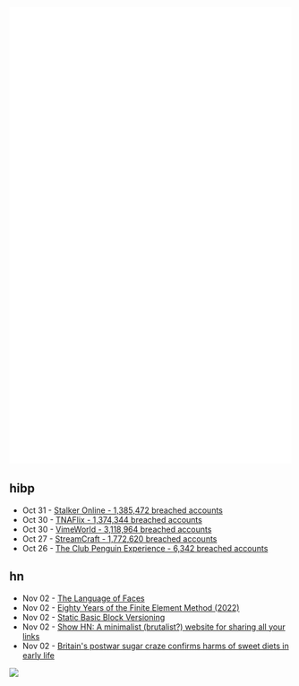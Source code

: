 ![Metrics](https://raw.githubusercontent.com/phixion/phixion/master/metrics.svg)

## hibp

<!--
for https://github.com/phixion/phixion/blob/main/.github/workflows/feeds.yml
-->
<!--START_SECTION:haveibeenpwnd-->
- Oct 31 - [Stalker Online - 1,385,472 breached accounts](https://haveibeenpwned.com/PwnedWebsites#StalkerOnline)
- Oct 30 - [TNAFlix - 1,374,344 breached accounts](https://haveibeenpwned.com/PwnedWebsites#TNAFlix)
- Oct 30 - [VimeWorld - 3,118,964 breached accounts](https://haveibeenpwned.com/PwnedWebsites#VimeWorld)
- Oct 27 - [StreamCraft - 1,772,620 breached accounts](https://haveibeenpwned.com/PwnedWebsites#StreamCraft)
- Oct 26 - [The Club Penguin Experience - 6,342 breached accounts](https://haveibeenpwned.com/PwnedWebsites#TheClubPenguinExperience)
<!--END_SECTION:haveibeenpwnd-->

## hn

<!--
for https://github.com/phixion/phixion/blob/main/.github/workflows/feeds.yml
-->
<!--START_SECTION:hn-->
- Nov 02 - [The Language of Faces](https://domofutu.substack.com/p/the-language-of-faces)
- Nov 02 - [Eighty Years of the Finite Element Method (2022)](https://link.springer.com/article/10.1007/s11831-022-09740-9)
- Nov 02 - [Static Basic Block Versioning](https://drops.dagstuhl.de/entities/document/10.4230/LIPIcs.ECOOP.2024.28)
- Nov 02 - [Show HN: A minimalist (brutalist?) website for sharing all your links](https://lynx.boo)
- Nov 02 - [Britain's postwar sugar craze confirms harms of sweet diets in early life](https://www.science.org/content/article/britain-s-postwar-sugar-craze-confirms-harms-sweet-diets-early-life)
<!--END_SECTION:hn-->

<!--
for https://yhype.me
-->
![](https://hit.yhype.me/github/profile?user_id=13013670)
